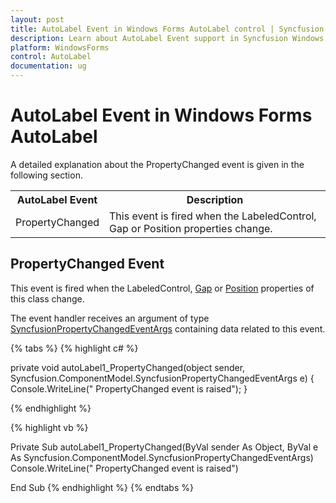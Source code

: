 ```yaml
---
layout: post
title: AutoLabel Event in Windows Forms AutoLabel control | Syncfusion
description: Learn about AutoLabel Event support in Syncfusion Windows Forms AutoLabel control and more details.
platform: WindowsForms
control: AutoLabel
documentation: ug
---
```

# AutoLabel Event in Windows Forms AutoLabel

A detailed explanation about the PropertyChanged event is given in the following section.

<table>
<tr>
<th>
AutoLabel Event</th><th>
Description</th></tr>
<tr>
<td>
PropertyChanged</td><td>
This event is fired when the LabeledControl, Gap or Position properties change.</td></tr>
</table>

##  PropertyChanged Event

This event is fired when the LabeledControl, [Gap](https://help.syncfusion.com/cr/windowsforms/Syncfusion.Windows.Forms.Tools.AutoLabel.html#Syncfusion_Windows_Forms_Tools_AutoLabel_Gap) or [Position](https://help.syncfusion.com/cr/windowsforms/Syncfusion.Windows.Forms.Tools.AutoLabel.html#Syncfusion_Windows_Forms_Tools_AutoLabel_Position) properties of this class change.

The event handler receives an argument of type [SyncfusionPropertyChangedEventArgs](https://help.syncfusion.com/cr/windowsforms/Syncfusion.ComponentModel.SyncfusionPropertyChangedEventArgs.html) containing data related to this event.

{% tabs %}
{% highlight c# %}

private void autoLabel1_PropertyChanged(object sender, Syncfusion.ComponentModel.SyncfusionPropertyChangedEventArgs e)
{
    Console.WriteLine(" PropertyChanged event is raised");
}

{% endhighlight %}

{% highlight vb %}

Private Sub autoLabel1_PropertyChanged(ByVal sender As Object, ByVal e As Syncfusion.ComponentModel.SyncfusionPropertyChangedEventArgs)
Console.WriteLine(" PropertyChanged event is raised")

End Sub
{% endhighlight %}
{% endtabs %}
